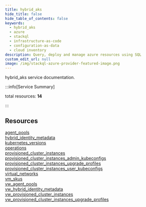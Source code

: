 ```yaml
---
title: hybrid_aks
hide_title: false
hide_table_of_contents: false
keywords:
  - hybrid_aks
  - azure
  - stackql
  - infrastructure-as-code
  - configuration-as-data
  - cloud inventory
description: Query, deploy and manage azure resources using SQL
custom_edit_url: null
image: /img/stackql-azure-provider-featured-image.png
---
```


hybrid_aks service documentation.

:::info[Service Summary]

total resources: __14__  

:::

## Resources
<div class="row">
<div class="providerDocColumn">
<a href="/services/hybrid_aks/agent_pools/">agent_pools</a><br />
<a href="/services/hybrid_aks/hybrid_identity_metadata/">hybrid_identity_metadata</a><br />
<a href="/services/hybrid_aks/kubernetes_versions/">kubernetes_versions</a><br />
<a href="/services/hybrid_aks/operations/">operations</a><br />
<a href="/services/hybrid_aks/provisioned_cluster_instances/">provisioned_cluster_instances</a><br />
<a href="/services/hybrid_aks/provisioned_cluster_instances_admin_kubeconfigs/">provisioned_cluster_instances_admin_kubeconfigs</a><br />
<a href="/services/hybrid_aks/provisioned_cluster_instances_upgrade_profiles/">provisioned_cluster_instances_upgrade_profiles</a>
</div>
<div class="providerDocColumn">
<a href="/services/hybrid_aks/provisioned_cluster_instances_user_kubeconfigs/">provisioned_cluster_instances_user_kubeconfigs</a><br />
<a href="/services/hybrid_aks/virtual_networks/">virtual_networks</a><br />
<a href="/services/hybrid_aks/vm_skus/">vm_skus</a><br />
<a href="/services/hybrid_aks/vw_agent_pools/">vw_agent_pools</a><br />
<a href="/services/hybrid_aks/vw_hybrid_identity_metadata/">vw_hybrid_identity_metadata</a><br />
<a href="/services/hybrid_aks/vw_provisioned_cluster_instances/">vw_provisioned_cluster_instances</a><br />
<a href="/services/hybrid_aks/vw_provisioned_cluster_instances_upgrade_profiles/">vw_provisioned_cluster_instances_upgrade_profiles</a>
</div>
</div>